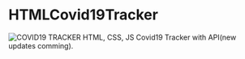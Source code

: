 # HTMLCovid19Tracker
![COVID19 TRACKER](Static/images/Screenshoot_1.png)
HTML, CSS, JS Covid19 Tracker with API(new updates comming).
